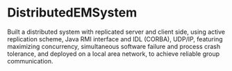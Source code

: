 # DistributedEMSystem

Built a distributed system with replicated server and client side, using active replication scheme, Java RMI interface and IDL (CORBA), UDP/IP, featuring maximizing concurrency, simultaneous software failure and process crash tolerance, and deployed on a local area network, to achieve reliable group communication.
